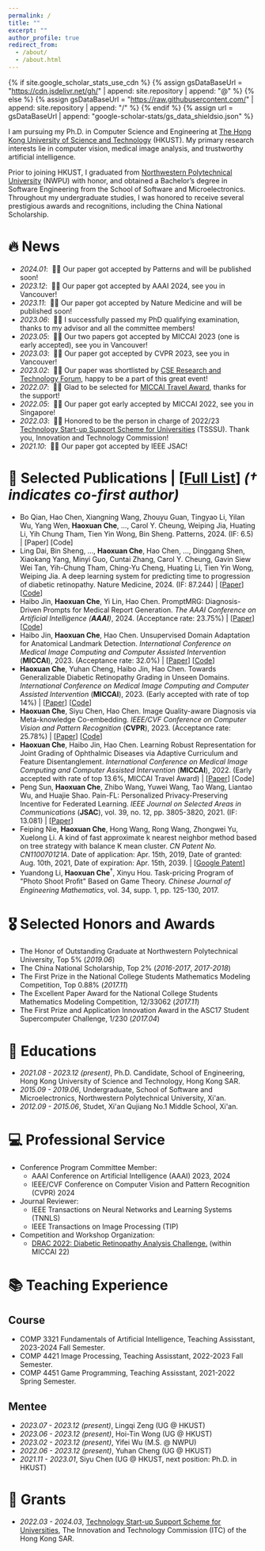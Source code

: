 ```yaml
---
permalink: /
title: ""
excerpt: ""
author_profile: true
redirect_from: 
  - /about/
  - /about.html
---
```


{% if site.google_scholar_stats_use_cdn %}
{% assign gsDataBaseUrl = "https://cdn.jsdelivr.net/gh/" | append: site.repository | append: "@" %}
{% else %}
{% assign gsDataBaseUrl = "https://raw.githubusercontent.com/" | append: site.repository | append: "/" %}
{% endif %}
{% assign url = gsDataBaseUrl | append: "google-scholar-stats/gs_data_shieldsio.json" %}

<span class='anchor' id='about-me'></span>

I am pursuing my Ph.D. in Computer Science and Engineering at [The Hong Kong University of Science and Technology](https://hkust.edu.hk) (HKUST). My primary research interests lie in computer vision, medical image analysis, and trustworthy artificial intelligence.

Prior to joining HKUST, I graduated from [Northwestern Polytechnical University](https://en.nwpu.edu.cn) (NWPU) with honor, and obtained a Bachelor’s degree in Software Engineering from the School of Software and Microelectronics.
Throughout my undergraduate studies, I was honored to receive several prestigious awards and recognitions, including the China National Scholarship.

<!-- Honestly, I have chance to work with some great researchers as Prof.Feiping Nie, Prof. Xuelong Li and Prof. Wei Zheng in the field of machine learning. -->

<!-- My research interest includes neural machine translation and computer vision. I have published more than 100 papers at the top international AI conferences with total <a href='https://scholar.google.com/citations?user=DhtAFkwAAAAJ'>google scholar citations <strong><span id='total_cit'>260000+</span></strong></a> (You can also use google scholar badge <a href='https://scholar.google.com/citations?user=DhtAFkwAAAAJ'><img src="https://img.shields.io/endpoint?url={{ url | url_encode }}&logo=Google%20Scholar&labelColor=f6f6f6&color=9cf&style=flat&label=citations"></a>). -->


# 🔥 News
- *2024.01*: &nbsp;🎉🎉 Our paper got accepted by Patterns and will be published soon!
- *2023.12*: &nbsp;🎉🎉 Our paper got accepted by AAAI 2024, see you in Vancouver!
- *2023.11*: &nbsp;🎉🎉 Our paper got accepted by Nature Medicine and will be published soon!
- *2023.06*: &nbsp;🎉🎉 I successfully passed my PhD qualifying examination, thanks to my advisor and all the committee members!
- *2023.05*: &nbsp;🎉🎉 Our two papers got accepted by MICCAI 2023 (one is early accepted), see you in Vancouver!
- *2023.03*: &nbsp;🎉🎉 Our paper got accepted by CVPR 2023, see you in Vancouver!
- *2023.02*: &nbsp;🎉🎉 Our paper was shortlisted by [CSE Research and Technology Forum](https://cse.hkust.edu.hk/event/RTF2023/), happy to be a part of this great event!
- *2022.07*: &nbsp;🎉🎉 Glad to be selected for [MICCAI Travel Award](https://conferences.miccai.org/2022/en/MICCAI-2022-STUDENT-TRAVEL-AWARDS.html), thanks for the support!
- *2022.05*: &nbsp;🎉🎉 Our paper got early accepted by MICCAI 2022, see you in Singapore!
- *2022.03*: &nbsp;🎉🎉 Honored to be the person in charge of 2022/23 [Technology Start-up Support Scheme for Universities](https://www.itf.gov.hk/en/project-search/project-profile/index.html?ReferenceNo=TSSSU/HKUST/22/03) (TSSSU).
Thank you, Innovation and Technology Commission!
- *2021.10*: &nbsp;🎉🎉 Our paper got accepted by IEEE JSAC!

# 📝 Selected Publications | [[Full List](https://scholar.google.com/citations?user=rCvK7tcAAAAJ&hl)] *(† indicates co-first author)*
 
<!-- 
<div class='paper-box'><div class='paper-box-image'><div><div class="badge">CVPR 2016</div><img src='images/500x300.png' alt="sym" width="100%"></div></div>
<div class='paper-box-text' markdown="1">

[Deep Residual Learning for Image Recognition](https://openaccess.thecvf.com/content_cvpr_2016/papers/He_Deep_Residual_Learning_CVPR_2016_paper.pdf)

**Kaiming He**, Xiangyu Zhang, Shaoqing Ren, Jian Sun

[**Project**](https://scholar.google.com/citations?view_op=view_citation&hl=zh-CN&user=DhtAFkwAAAAJ&citation_for_view=DhtAFkwAAAAJ:ALROH1vI_8AC) <strong><span class='show_paper_citations' data='DhtAFkwAAAAJ:ALROH1vI_8AC'></span></strong>
- Lorem ipsum dolor sit amet, consectetur adipiscing elit. Vivamus ornare aliquet ipsum, ac tempus justo dapibus sit amet. 
</div>
</div> -->
<!-- 
- **Haoxuan Che**<sup>†</sup>, Haibo Jin<sup>†</sup>, Yi, Lin, Hao Chen. FedGMRG: Federated Learning for Generalizable Medical Report Generation. 
*Pre-Print*, 2023. 
| [Paper]
- Haibo Jin<sup>†</sup>, **Haoxuan Che**<sup>†</sup>, Hao Chen. Rethinking Self-training for Semi-supervised Landmark Detection: A Selection-free Approach. *Pre-Print*, 2023. 
| [Paper]
- **Haoxuan Che**<sup>†</sup>, Yifei Wu<sup>†</sup>, Haibo Jin, Yong Xia, Hao Chen. FedNDG: Federated Novel Domain Generation Towards Generalizable Medical Image Analysis. 
*Pre-Print*, 2023. 
| [Paper] -->
- Bo Qian, Hao Chen, Xiangning Wang, Zhouyu Guan, Tingyao Li, Yilan Wu, Yang Wen, **Haoxuan Che**,  ..., Carol Y. Cheung, Weiping Jia, Huating Li, Yih Chung Tham, Tien Yin Wong, Bin Sheng. Patterns, 2024. 
(IF: 6.5) | [Paper] [Code]
- Ling Dai, Bin Sheng, …, **Haoxuan Che**, Hao Chen, ..., Dinggang Shen, Xiaokang Yang, Minyi Guo, Cuntai Zhang, Carol Y. Cheung, Gavin Siew Wei Tan, Yih-Chung Tham, Ching-Yu Cheng, Huating Li, Tien Yin Wong, Weiping Jia. A deep learning system for predicting time to progression of diabetic retinopathy. Nature Medicine, 2024. 
(IF: 87.244)
| [[Paper](https://doi.org/10.1038/s41591-023-02742-5)] [[Code](https://github.com/drpredict/DeepDR_Plus)]
- Haibo Jin, **Haoxuan Che**, Yi Lin, Hao Chen. PromptMRG: Diagnosis-Driven Prompts for Medical Report Generation. 
*The AAAI Conference on Artificial Intelligence (**AAAI**)*, 2024. 
(Acceptance rate: 23.75%)
| [[Paper](https://arxiv.org/abs/2308.12604)] [[Code](https://github.com/jhb86253817/PromptMRG)]
- Haibo Jin, **Haoxuan Che**, Hao Chen. Unsupervised Domain Adaptation for Anatomical Landmark Detection. 
*International Conference on Medical Image Computing and Computer Assisted Intervention* (**MICCAI**), 2023. 
(Acceptance rate: 32.0%)
| [[Paper](https://arxiv.org/abs/2308.13286)] [[Code](https://github.com/jhb86253817/uda_med_landmark)]
- **Haoxuan Che**, Yuhan Cheng, Haibo Jin, Hao Chen. Towards Generalizable Diabetic Retinopathy Grading in Unseen Domains. 
*International Conference on Medical Image Computing and Computer Assisted Intervention* (**MICCAI**), 2023. 
(Early accepted with rate of top 14%)
| [[Paper](https://arxiv.org/abs/2307.04378)] [[Code](https://github.com/chehx/DGDR)]
- **Haoxuan Che**, Siyu Chen, Hao Chen. Image Quality-aware Diagnosis via Meta-knowledge Co-embedding. 
*IEEE/CVF Conference on Computer Vision and Pattern Recognition* (**CVPR**), 2023.
(Acceptance rate: 25.78%)
| [[Paper](https://arxiv.org/abs/2303.15038)] [[Code](https://github.com/chehx/MKCNet)]
- **Haoxuan Che**, Haibo Jin, Hao Chen. Learning Robust Representation for Joint Grading of Ophthalmic Diseases via Adaptive Curriculum and Feature Disentanglement. 
*International Conference on Medical Image Computing and Computer Assisted Intervention* (**MICCAI**), 2022. 
(Early accepted with rate of top 13.6%, MICCAI Travel Award)
| [[Paper](https://arxiv.org/abs/2207.04183)] [Code]
- Peng Sun, **Haoxuan Che**, Zhibo Wang, Yuwei Wang, Tao Wang, Liantao Wu, and Huajie Shao. Pain-FL: Personalized Privacy-Preserving Incentive for Federated Learning. 
*IEEE Journal on Selected Areas in Communications* (**JSAC**), vol. 39, no. 12, pp. 3805-3820, 2021. 
(IF: 13.081)
| [[Paper](https://ieeexplore.ieee.org/abstract/document/9565851)]
- Feiping Nie, **Haoxuan Che**, Hong Wang, Rong Wang, Zhongwei Yu, Xuelong Li. A kind of fast approximate k nearest neighbor method based on tree strategy with balance K mean cluster. 
*CN Patent No. CN110070121A*. Date of application: Apr. 15th, 2019, Date of granted: Aug. 10th, 2021, Date of expiration: Apr. 15th, 2039.
| [[Google Patent](https://patents.google.com/patent/CN110070121A/zh?oq=CN110070121A)]
- Yuandong Li, **Haoxuan Che**<sup>†</sup>, Xinyu Hou. Task-pricing Program of "Photo Shoot Proﬁt" Based on Game Theory. 
*Chinese Journal of Engineering Mathematics*, vol. 34, supp. 1, pp. 125-130, 2017.

# 🎖 Selected Honors and Awards
- The Honor of Outstanding Graduate at Northwestern Polytechnical University, Top 5% (*2019.06*)
- The China National Scholarship, Top 2% (*2016-2017*, *2017-2018*)
- The First Prize in the National College Students Mathematics Modeling Competition, Top 0.88% (*2017.11*)
- The Excellent Paper Award for the National College Students Mathematics Modeling Competition, 12/33062 (*2017.11*)
- The First Prize and Application Innovation Award in the ASC17 Student Supercomputer Challenge, 1/230 (*2017.04*)

# 📖 Educations
- *2021.08 - 2023.12 (present)*, Ph.D. Candidate, School of Engineering, Hong Kong University of Science and Technology, Hong Kong SAR. 
- *2015.09 - 2019.06*, Undergraduate, School of Software and Microelectronics, Northwestern Polytechnical University, Xi'an.
- *2012.09 - 2015.06*, Studet, Xi'an Qujiang No.1 Middle School, Xi'an.

# 💻 Professional Service
- Conference Program Committee Member: 
  - AAAI Conference on Artificial Intelligence (AAAI) 2023, 2024
  - IEEE/CVF Conference on Computer Vision and Pattern Recognition (CVPR) 2024
- Journal Reviewer:
  - IEEE Transactions on Neural Networks and Learning Systems (TNNLS)
  - IEEE Transactions on Image Processing (TIP)
- Competition and Workshop Organization:
  - [DRAC 2022: Diabetic Retinopathy Analysis Challenge.](https://drac22.grand-challenge.org) (within MICCAI 22)

# 📚 Teaching Experience
## Course 
- COMP 3321 Fundamentals of Artificial Intelligence, Teaching Assisstant, 2023-2024 Fall Semester.
- COMP 4421 Image Processing, Teaching Assisstant, 2022-2023 Fall Semester.
- COMP 4451 Game Programming, Teaching Assisstant, 2021-2022 Spring Semester.

## Mentee
- *2023.07 - 2023.12 (present)*, Lingqi Zeng (UG @ HKUST)
- *2023.06 - 2023.12 (present)*, Hoi-Tin Wong (UG @ HKUST)
- *2023.02 - 2023.12 (present)*, Yifei Wu (M.S. @ NWPU)
- *2022.06 - 2023.12 (present)*, Yuhan Cheng (UG @ HKUST)
- *2021.11 - 2023.01*, Siyu Chen (UG @ HKUST, next position: Ph.D. in HKUST)

# 💬 Grants
- *2022.03 - 2024.03*, [Technology Start-up Support Scheme for Universities](https://www.itf.gov.hk/en/project-search/project-profile/index.html?ReferenceNo=TSSSU/HKUST/22/03), The Innovation and Technology Commission (ITC) of the Hong Kong SAR.

<!-- #  💬 Invited Talks
- *2021.06*, Lorem ipsum dolor sit amet, consectetur adipiscing elit. Vivamus ornare aliquet ipsum, ac tempus justo dapibus sit amet. 
- *2021.03*, Lorem ipsum dolor sit amet, consectetur adipiscing elit. Vivamus ornare aliquet ipsum, ac tempus justo dapibus sit amet.  \| [\[video\]](https://github.com/)

# 💻 Internships
- *2019.05 - 2020.02*, [Lorem](https://github.com/), China. -->